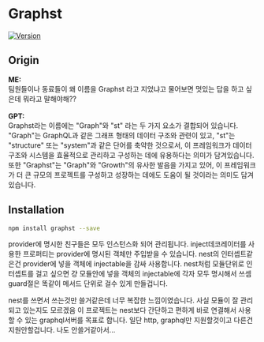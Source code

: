 # Graphst

<a href="https://www.npmjs.com/package/graphst"><img alt="Version" src="https://img.shields.io/npm/v/graphst.svg?style=flat-square" /></a>

## Origin

<b>ME:</b><br />팀원들이나 동료들이 왜 이름을 Graphst 라고 지었냐고 물어보면 멋있는 답을 하고 싶은데 뭐라고 말해야해??
<br />
<br />
<b>GPT:</b><br />Graphst라는 이름에는 "Graph"와 "st" 라는 두 가지 요소가 결합되어 있습니다.<br />"Graph"는 GraphQL과 같은 그래프 형태의 데이터 구조와 관련이 있고, "st"는 "structure" 또는 "system"과 같은 단어를 축약한 것으로서, 이 프레임워크가 데이터 구조와 시스템을 효율적으로 관리하고 구성하는 데에 유용하다는 의미가 담겨있습니다.<br />
또한 "Graphst"는 "Graph"와 "Growth"의 유사한 발음을 가지고 있어, 이 프레임워크가 더 큰 규모의 프로젝트를 구성하고 성장하는 데에도 도움이 될 것이라는 의미도 담겨 있습니다.

## Installation

```bash
npm install graphst --save
```


provider에 명시한 친구들은 모두 인스턴스화 되어 관리됩니다.
inject데코레이터를 사용한 프로퍼티는 provider에 명시된 객체만 주입받을 수 있습니다.
nest의 인터셉트같은건 provider에 넣을 객체에 injectable을 감싸 사용합니다.
nest처럼 모듈단위로 인터셉트를 걸고 싶으면 걍 모듈안에 넣을 객체의 injectable에 각자 모두 명시해서 쓰셈
guard절은 똑같이 메서드 단위로 걸수 있게 만들겁니다.

nest를 쓰면서 쓰는것만 쓸거같은데 너무 복잡한 느낌이였습니다. 사실 모듈이 잘 관리 되고 있는지도 모르겠음
이 프로젝트는 nest보다 간단하고 편하게 바로 연결해서 사용할 수 있는 graphql서버를 목표로 합니다.
일단 http, graphql만 지원할것이고 다른건 지원안할겁니다.
나도 안쓸거같아서...
